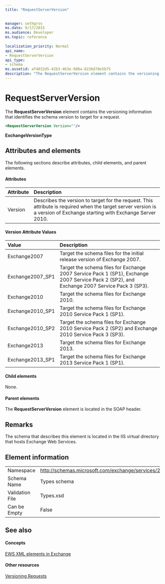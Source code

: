```yaml
---
title: "RequestServerVersion"
 
 
manager: sethgros
ms.date: 9/17/2015
ms.audience: Developer
ms.topic: reference
 
localization_priority: Normal
api_name:
- RequestServerVersion
api_type:
- schema
ms.assetid: af4032d5-42b3-463e-9d0a-8236d78e5b75
description: "The RequestServerVersion element contains the versioning information that identifies the schema version to target for a request."
---
```


# RequestServerVersion

The **RequestServerVersion** element contains the versioning information that identifies the schema version to target for a request. 
  
```XML
<RequestServerVersion Version=""/>
```

 **ExchangeVersionType**
## Attributes and elements

The following sections describe attributes, child elements, and parent elements.
  
#### Attributes

|**Attribute**|**Description**|
|:-----|:-----|
|Version  <br/> |Describes the version to target for the request. This attribute is required when the target server version is a version of Exchange starting with Exchange Server 2010.  <br/> |
   
#### Version Attribute Values

|**Value**|**Description**|
|:-----|:-----|
|Exchange2007  <br/> |Target the schema files for the initial release version of Exchange 2007.  <br/> |
|Exchange2007_SP1  <br/> |Target the schema files for Exchange 2007 Service Pack 1 (SP1), Exchange 2007 Service Pack 2 (SP2), and Exchange 2007 Service Pack 3 (SP3).  <br/> |
|Exchange2010  <br/> |Target the schema files for Exchange 2010.  <br/> |
|Exchange2010_SP1  <br/> |Target the schema files for Exchange 2010 Service Pack 1 (SP1).  <br/> |
|Exchange2010_SP2  <br/> |Target the schema files for Exchange 2010 Service Pack 2 (SP2) and Exchange 2010 Service Pack 3 (SP3).  <br/> |
|Exchange2013  <br/> |Target the schema files for Exchange 2013.  <br/> |
|Exchange2013_SP1  <br/> |Target the schema files for Exchange 2013 Service Pack 1 (SP1).  <br/> |
   
#### Child elements

None.
  
#### Parent elements

The **RequestServerVersion** element is located in the SOAP header. 
  
## Remarks

The schema that describes this element is located in the IIS virtual directory that hosts Exchange Web Services.
  
## Element information

|||
|:-----|:-----|
|Namespace  <br/> |http://schemas.microsoft.com/exchange/services/2006/types  <br/> |
|Schema Name  <br/> |Types schema  <br/> |
|Validation File  <br/> |Types.xsd  <br/> |
|Can be Empty  <br/> |False  <br/> |
   
## See also

#### Concepts

[EWS XML elements in Exchange](ews-xml-elements-in-exchange.md)
#### Other resources

[Versioning Requests](http://msdn.microsoft.com/library/76877b0a-d2e5-4c74-9295-7b445a41d46a%28Office.15%29.aspx)

